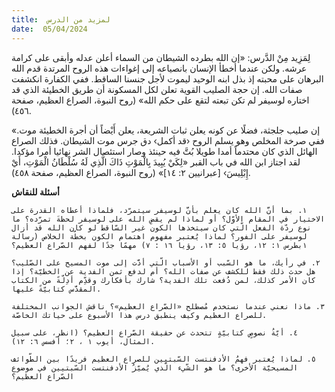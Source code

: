 ```yaml
---
title:  لمزيد من الدرس
date:  05/04/2024
---
```


لِمَزِيد مِنْ الدَّرس: «إن الله بطرده الشيطان من السماء أعلن عدله وأبقى على كرامة عرشه. ولكن عندما أخطأ الإنسان بانصياعه إلى إغواءات هذه الروح المرتدة قدم الله البرهان على محبته إذ بذل ابنه الوحيد ليموت لأجل جنسنا الساقط. ففي الكفارة انكشفت صفات الله. إن حجة الصليب القوية تعلن لكل المسكونة أن طريق الخطيئة الذي قد اختاره لوسيفر لم تكن تبعته لتقع على حكم الله» (روح النبوة، الصراع العظيم، صفحة ٤٥٦).

«إن صليب جلجثة، فضلًا عن كونه يعلن ثبات الشريعة، يعلن أَيْضاً أن أجرة الخطيئة موت. ففي صرخة المخلص وهو يسلم الروح ‹قد أكمل› دق جرس موت الشيطان. فذلك الصراع الهائل الذي كان محتدماً أمدا طويلا بُتَّ فيه حينئذ وصار استئصال الشر نهائيا أمرا مؤكدا. لقد اجتاز ابن الله في باب القبر «لِكَيْ يُبِيدَ بِالْمَوْتِ ذَاكَ الَّذِي لَهُ سُلْطَانُ الْمَوْتِ، أَيْ إِبْلِيسَ› [عبرانيين ٢: ١٤]» (روح النبوة، الصراع العظيم، صفحة ٤٥٨).

**أسئلة للنقاش**

`١. بما أنَّ الله كان يعلم بأنَّ لوسيفر سيتمرّد، فلماذا أعطاه القدرة على الاختيار في المقام الأوّل؟ أو لماذا لم يقضِ الله على لوسيفر لحظةَ تمرّده؟ ما نوع ردّة الفعل الّتي كان سيتخذها الكون غير السّاقط لو كان الله قد أزال لوسيفر على الفور؟ لماذا يُعتبر مفهوم اهتمام الكون بخطّة الخلاص (رسالة ١بطرس ١: ١٢، رؤيا ٥: ١٣، رؤيا ١٦ : ٧) مهمًا جدًا لفهم الصّراع العظيم؟`

`٢. في رأيك، ما هو السّبب أو الأسباب الّتي أدَّت إلى موت المسيح على الصّليب؟ هل حدث ذلك فقط للكشف عن صفات الله؟ أم لدفع ثمن الفدية عن الخطيّة؟ إذا كان الأمر كذلك، لمن دُفعت تلك الفدية؟ شارك بأفكارك وقدِّم أدِلّةً من الكتاب المقدَّس كتابيّةً عليها.`

`٣. ماذا نعني عندما نستخدم مُصطلح «الصّراع العظيم»؟ ناقش الجوانب المختلفة للصراع العظيم وكيف ينطبق درس هذا الأسبوع على حياتك الخاصّة.`

`٤. أيّةُ نصوصٍ كتابيّةٍ تتحدث عن حقيقة الصّراع العظيم؟ (انظر، على سبيل المثال، أيوب ١ ، ٢؛ أفسس ٦: ١٢).`

`٥. لماذا يُعتبر فهمُ الأدفنتست السّبتيين للصراع العظيم فريدًا بين الطّوائف المسيحيّة الأخرى؟ ما هو الشّيء الّذي يُميّزُ الأدفنتست السّبتيين في موضوع الصّراع العظيم؟`